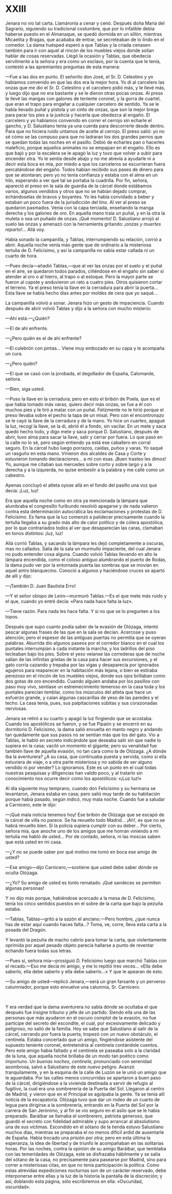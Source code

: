 # XXIII

Jenara no vio tal carta. Llamáronla a cenar y cenó. Después doña María del
Sagrario, siguiendo su tradicional costumbre, que por lo infalible debía
haberse puesto en el Almanaque, se quedó dormida en un sillón, mientras
Micaelita y Bragas, que acababa de entrar, se secreteaban de lo lindo en el
comedor. La dama huésped esperó a que Tablas y la criada cenasen también para
ir con aquel al rincón de los muebles viejos donde solían hablar de cosas
reservadas. Llegó la ocasión y Tablas, que obedecía servilmente a la señora
y era como un esclavo, por la cuenta que le tenía, contestó a las apremiantes
preguntas de esta manera:

—Fue a las dos en punto. El señorito don José, el Sr. D. Celestino y yo
habíamos convenido en que las dos era la mejor hora. Yo di al carcelero las
onzas que me dio el Sr. D. Celestino y el carcelero pidió más, y le llevé más,
y luego dijo que no era bastante y se le dieron otras pocas onzas. Al preso le
llevé las mangas con galones de teniente coronel, y la gorra de cuartel, que
eran el trapo para engañar a cualquier carcelero de sentido. Ya se le había
llevado puñal y pistola y un cinto de onzas, que son la mejor brega para parar
los pies a la justicia y hacerla que obedezca al engaño. El carcelero y yo
habíamos convenido en correr el cerrojo sin echarle el gancho, y D. Salustiano
tenía ya una cuerda para descorrerle desde dentro. Para que no hiciera ruido
untamos de aceite al cerrojo. El preso salió: yo no sé cómo se las compuso para
que no ladraran los dos grandes perros que se quedan todas las noches en el
pasillo. Debió de echarles pan o hacerles maleficio, porque aquellos animales
no se empapan en el engaño. Ello es que bajó y por la escalera se le apagó la
luz y tuvo que volver a subir para encender otra. Yo le sentía desde abajo y no
me atrevía a ayudarle ni a decir esta boca es mía, por miedo a que los
carceleros se escurrieran fuera percatándose del engaño. Todos habían recibido
sus pases de dinero para que se atontaran; pero yo no tenía confianza y estaba
con el alma en un hilo, esperando a ver qué tal se portaba la cuadrilla. Por
fin, señora, apareció el preso en la sala de guardia de la cárcel donde
estábamos varios, algunos vendidos y otros que no se habían dejado comprar,
echándoselas de bravos y boyantes. Yo les había convidado a beber y estaban un
poco fuera de la jurisdicción del tino. Al ver al preso se quedaron pasmados.
Venía con la capa terciada, enseñando la manga derecha y los galones de oro. En
aquella mano traía un puñal, y en la otra la muleta o sea un puñado de onzas.
¡Qué momento! D. Salustiano arrojó al suelo las onzas y amenazó con la
herramienta gritando: *¡onzas y muertes reparto!*... Allá voy.

Había sonado la campanilla, y Tablas, interrumpiendo su relación, corrió
a abrir. Aquella noche venía más gente que de ordinario a la misteriosa
tertulia de D. Felicísimo, y así la campanilla no sabía estar callada ni un
cuarto de hora.

—Pues decía—añadió Tablas,—que al ver las onzas por el suelo y el puñal en el
aire, se quedaron todos parados, ciñéndose en el engaño sin saber si atender al
oro o al hierro, al trapo o al estoque. Pero la mayor parte se fueron al capote
y anduvieron un rato a cuatro pies. Otros quisieron cortar el terreno. Ya el
preso tenía la llave en la cerradura para abrir la puerta... Esta llave se
había hecho días antes por moldes de cera que yo saqué...

La campanilla volvió a sonar. Jenara hizo un gesto de impaciencia. Cuando
después de abrir volvió Tablas y dijo a la señora con mucho misterio:

—Ahí está.—¿Quién?

—El de ahí enfrente.

—¿Pero quién es el de ahí enfrente?

—El culebrón con pintas... Viene muy embozado en su capa y le acompaña un cura.

—¿Pero quién?

—El que se casó con la jorobada, el degollador de España, Calomarde, señora.

—Bien, siga usted.

—Puso la llave en la cerradura; pero en esto el bribón de Poela, que es el que
había tomado más varas, quiero decir más onzas, se fue a él con muchos pies
y le tiró a matar con un puñal. Felizmente no le hirió porque el preso llevaba
sobre el pecho la tapa de un misal. Pero con el encontronazo se le cayó la
llave de la cerradura y de la mano. Yo hice un cuarteo, apagué la luz, recogí
la llave, se la di, abrió él a fondo, sin vacilar. En un mete y saca quedó
hecho todo, y digo mete y saca porque D. Salustiano, después de abrir, tuvo
alma para sacar la llave, salir y cerrar por fuera. Lo que pasó en la calle no
lo sé, pero según entiendo ya está ese caballero en corral seguro. En la cárcel
hubo luego porrazos, caídas, puños y varas. Yo saqué un rasguño en esta mano.
Vinieron dos alcaldes de Casa y Corte y estuvieron tomando declaraciones...
a mí con esas. ¡Buen trasteo les dimos! Yo, aunque me citaban sus mercedes
sobre corto y sobre largo y a la derecha y a la izquierda, no quise embestir
a la palabra y me callé como un cabestro.

Apenas concluyó el atleta oyose allá en el fondo del pasillo una voz que decía:
¡Luz, luz!

Era que aquella noche como en otra ya mencionada la lámpara que alumbraba el
congresillo furibundo resolvió apagarse y de nada valieron contra esta
determinación autocrática las exclamaciones y protestas de D. Felicísimo. Es
fama que la luz comenzó a palidecer precisamente cuando la tertulia llegaba
a su grado más alto de calor político y de cólera apostólica; por lo que
contrariados todos al ver que desaparecían las caras, clamaban en tonos
distintos: ¡luz, luz!

Allá corrió Tablas, y sacando la lámpara les dejó completamente a oscuras, mas
no callados. Salía de la sala un murmullo impaciente, del cual Jenara no pudo
entender cosa alguna. Cuando volvió Tablas llevando en alto la lámpara
encendida, como el coloso antiguo alumbrando el puerto de Rodas, la dama pudo
ver por la entornada puerta las sombras que se movían en aquel antro
blanquecino. Conoció a algunos y haciéndose cruces se apartó de allí y dijo:

—¡También D. Juan Bautista Erro!

—Y el señor obispo de León—murmuró Tablas.—Es el que mete más ruido y el que,
cuando yo entré decía: «Para nada hace falta la luz».

—Tiene razón. Para nada les hace falta. Y si no que se lo pregunten a los
topos.

Después que supo cuanto podía saber de la evasión de Olózaga, intentó pescar
algunas frases de las que en la sala se decían. Acercose y puso atención; pero
el espesor de las antiguas puertas no permitía que se oyeran palabras. Aburrida
dio algunos paseos por el corredor blanco en el cual los puntales interrumpían
a cada instante la marcha, y los ladrillos del piso tecleaban bajo los pies.
Sobre el yeso veíanse las correderas que de noche salían de las infinitas
grietas de la casa para hacer sus excursiones, y el gato corría cazando
y trepaba por las vigas y desaparecía por ignorados agujeros para reaparecer en
la habitación más lejana, o bien se estiraba perezoso en el rincón de los
muebles viejos, donde sus ojos brillaban como dos gotas de oro encendido.
Cuando alguien andaba por los pasillos con paso muy vivo, sentíase un
estremecimiento temeroso en la casa toda y los puntales parecían temblar, como
los músculos del atleta que hace un esfuerzo grande, y caían algunas
cascarillas de yeso de las paredes y el techo. La casa tenía, pues, sus
palpitaciones súbitas y sus corazonadas nerviosas.

Jenara se retiró a su cuarto y apagó la luz fingiendo que se acostaba. Cuando
los apostólicos se fueron, y se fue Pipaón y se encerró en su dormitorio D.
Felicísimo, la dama salió envuelta en manto negro y andando tan quedamente que
sus pasos no se sentían más que los del gato. Vio a Tablas, le habló en secreto
indicándole que deseaba salir sin que nadie lo supiera en la casa; vaciló un
momento el gigante; pero su venalidad fue también llave de aquella evasión, no
tan cara como la de Olózaga. ¿A dónde iba la aventurera? ¿A su casa, que
continuaba puesta y servida, como si ella estuviera de viaje, o a otra parte
misteriosa y no sabida de ser alguno vendido ni por vender? Lo ignoramos. Este
es un punto en el cual todas nuestras pesquisas y diligencias han valido poco,
y al tratarlo sin conocimiento nos ocurre decir como los apostólicos: «¡Luz
luz!»

Al día siguiente muy temprano, cuando don Felicísimo y su hermana se
levantaron, Jenara estaba en casa; pero salió muy tarde de su habitación porque
había pasado, según indicó, muy mala noche. Cuando fue a saludar a Carnicero,
este le dijo:

—¡Qué mala noticia tenemos hoy! Ese bribón de Olózaga que se escapó de la
cárcel de villa no parece. Se ha revuelto todo Madrid... ¡Ah!, es que no se
habrá revuelto bien. Si la policía supiera cumplir con su deber... Por cierto,
señora mía, que anoche uno de los amigos que me honran viniendo a mi tertulia
me habló de usted... Por de contado, señora, ni las moscas saben que está usted
en mi casa.

—¿Y no se puede saber por qué motivo me tomó en boca ese amigo de usted?

—Ese amigo—dijo Carnicero,—sostiene que usted debe saber dónde se oculta
Olózaga.

—¿Yo? Su amigo de usted es tonto rematado. ¡Qué sandeces se permiten algunas
personas!

Y no dijo más porque, habiéndose acercado a la mesa de D. Felicísimo, tenía los
cinco sentidos puestos en el sobre de la carta que bajo la pezuña estaba.

—Tablas, Tablas—gritó a la sazón el anciano.—Pero hombre, ¿que nunca has de
estar aquí cuando haces falta...? Toma, ve, corre, lleva esta carta a la posada
del Dragón.

Y levantó la pezuña de macho cabrío para tomar la carta, que violentamente
oprimida por aquel pesado objeto parecía hallarse a punto de reventar echando
fuera todas sus letras.

—Pues sí, señora mía—prosiguió D. Felicísimo luego que marchó Tablas con el
recado.—Eso me decía mi amigo, y me lo repitió tres veces... «Ella debe
saberlo, ella debe saberlo y ella debe saberlo...» Y que le apearan de esto.

—Su amigo de usted—replicó Jenara,—será un gran farsante y un perverso
calumniador, porque esto envuelve una calumnia, Sr. Carnicero.

<p> </p>

Y era verdad que la dama aventurera no sabía dónde se ocultaba el que después
fue insigne tribuno y jefe de un partido. Siendo ella una de las personas que
más ayudaron en el oscuro complot de la evasión, no fue partícipe del secreto
del escondite, el cual, por excesivamente delicado y peligroso, no salió de la
familia. Hoy se sabe que Salustiano al salir de la cárcel, cerrando por fuera
la puerta, tropezó con un nuevo obstáculo, el centinela. Estaba concertado que
un amigo, fingiéndose asistente del supuesto teniente coronel, entretendría al
centinela contándole cuentos. Pero este amigo había faltado y el centinela se
paseaba solo a la claridad de la luna, que aquella noche brillaba de un modo
tan poético como importuno. Un *buenas noches, centinela*, pronunciado con
serenidad asombrosa, salvó a Salustiano de este nuevo peligro. Avanzó
tranquilamente, y en la esquina de la calle de Luzón se le unió un amigo que le
aguardaba. Por las calles menos concurridas se apartaron a buen paso de la
cárcel, dirigiéndose a la vivienda destinada a servir de refugio al fugitivo,
la cual era una sombrerería de la Puerta del Sol. Llegaron al centro de Madrid,
y vieron que en el Principal se agolpaba la gente. Ya se tenía allí noticia de
la escapatoria. Olózaga tuvo que dar un rodeo de un cuarto de legua para
dirigirse a la sombrerería, entrando en la Puerta del Sol por la carrera de San
Jerónimo, y al fin se vio seguro en el asilo que se le había preparado.
Baráibar se llamaba el sombrerero, patriota generoso, que guardó el secreto con
fidelidad admirable y supo arrancar al absolutismo una de sus víctimas.
Escondido en el sótano de la tienda estuvo Salustiano muchos días, mientras se
preparaba el no menos difícil ardid de ausentarle de España. Había trocado una
prisión por otra; pero en esta última la esperanza, la idea de libertad y de
triunfo le acompañaban en las solitarias horas. Por las noches, contra la
opinión de su amigo Baráibar, que temblaba con las temeridades de Olózaga, este
se disfrazaba hábilmente y se salía del sótano de la casa, no precisamente para
pasearse por Madrid, sino para correr a misteriosas citas, en que no tenía
participación la política. Como estas atrevidas expediciones nocturnas son de
un carácter reservado, debe interponerse entre ellas y la luz de la historia la
pantalla de la discreción; y así, doblando esta página, sólo escribiremos en
ella: «Oscuridad, oscuridad».
